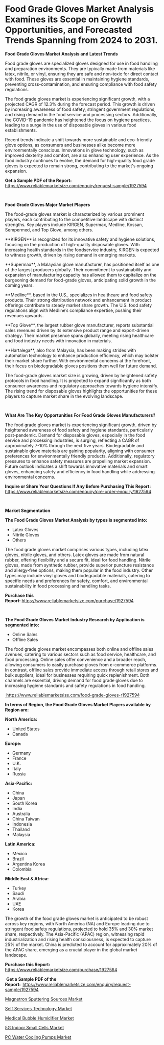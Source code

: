 <p><h1>Food Grade Gloves Market Analysis Examines its Scope on Growth Opportunities, and Forecasted Trends Spanning from 2024 to 2031.</h1></p><p><strong>Food Grade Gloves Market Analysis and Latest Trends</strong></p>
<p><p>Food grade gloves are specialized gloves designed for use in food handling and preparation environments. They are typically made from materials like latex, nitrile, or vinyl, ensuring they are safe and non-toxic for direct contact with food. These gloves are essential in maintaining hygiene standards, preventing cross-contamination, and ensuring compliance with food safety regulations.</p><p>The food grade gloves market is experiencing significant growth, with a projected CAGR of 12.3% during the forecast period. This growth is driven by increasing awareness of food safety, stringent government regulations, and rising demand in the food service and processing sectors. Additionally, the COVID-19 pandemic has heightened the focus on hygiene practices, leading to a surge in the use of disposable gloves in various food establishments.</p><p>Recent trends indicate a shift towards more sustainable and eco-friendly glove options, as consumers and businesses alike become more environmentally conscious. Innovations in glove technology, such as improved dexterity and comfort, are also enhancing user experience. As the food industry continues to evolve, the demand for high-quality food grade gloves is expected to remain strong, contributing to the market's ongoing expansion.</p></p>
<p><strong>Get a Sample PDF of the Report:&nbsp;</strong> <a href="https://www.reliablemarketsize.com/enquiry/request-sample/1927594?utm_campaign=1133&utm_medium=2&utm_source=Github&utm_content=ia&utm_term=25102024&utm_id=food-grade-gloves">https://www.reliablemarketsize.com/enquiry/request-sample/1927594</a></p>
<p>&nbsp;</p>
<p><strong>Food Grade Gloves Major Market Players</strong></p>
<p><p>The food-grade gloves market is characterized by various prominent players, each contributing to the competitive landscape with distinct strengths. Key players include KIRGEN, Supermax, Medline, Kossan, Sempermed, and Top Glove, among others. </p><p>**KIRGEN** is recognized for its innovative safety and hygiene solutions, focusing on the production of high-quality disposable gloves. With increasing health standards in the foodservice industry, KIRGEN is expected to witness growth, driven by rising demand in emerging markets.</p><p>**Supermax**, a Malaysian glove manufacturer, has positioned itself as one of the largest producers globally. Their commitment to sustainability and expansion of manufacturing capacity has allowed them to capitalize on the burgeoning demand for food-grade gloves, anticipating solid growth in the coming years. </p><p>**Medline**, based in the U.S., specializes in healthcare and food safety products. Their strong distribution network and enhancement in product offerings contribute to steady market share growth. The U.S. food safety regulations align with Medline’s compliance expertise, pushing their revenues upwards.</p><p>**Top Glove**, the largest rubber glove manufacturer, reports substantial sales revenues driven by its extensive product range and export-driven strategy. Their market presence spans globally, meeting rising healthcare and food industry needs with innovation in materials.</p><p>**Hartalega**, also from Malaysia, has been making strides with automation technology to enhance production efficiency, which may bolster their market share further. With environmental concerns at the forefront, their focus on biodegradable gloves positions them well for future demand.</p><p>The food-grade gloves market size is growing, driven by heightened safety protocols in food handling. It is projected to expand significantly as both consumer awareness and regulatory approaches towards hygiene intensify. The rising trend for disposable gloves highlights the opportunities for these players to capture market share in the evolving landscape.</p></p>
<p>&nbsp;</p>
<p><strong>What Are The Key Opportunities For Food Grade Gloves Manufacturers?</strong></p>
<p><p>The food grade gloves market is experiencing significant growth, driven by heightened awareness of food safety and hygiene standards, particularly post-pandemic. Demand for disposable gloves, especially in the food service and processing industries, is surging, reflecting a CAGR of approximately 7-10% through the next five years. Biodegradable and sustainable glove materials are gaining popularity, aligning with consumer preferences for environmentally friendly products. Additionally, regulatory pressures to enhance safety measures are propelling market expansion. Future outlook indicates a shift towards innovative materials and smart gloves, enhancing safety and efficiency in food handling while addressing environmental concerns.</p></p>
<p><strong>Inquire or Share Your Questions If Any Before Purchasing This Report:</strong> <a href="https://www.reliablemarketsize.com/enquiry/pre-order-enquiry/1927594?utm_campaign=1133&utm_medium=2&utm_source=Github&utm_content=ia&utm_term=25102024&utm_id=food-grade-gloves">https://www.reliablemarketsize.com/enquiry/pre-order-enquiry/1927594</a></p>
<p>&nbsp;</p>
<p><strong>Market Segmentation</strong></p>
<p><strong>The Food Grade Gloves Market Analysis by types is segmented into:</strong></p>
<p><ul><li>Latex Gloves</li><li>Nitrile Gloves</li><li>Others</li></ul></p>
<p><p>The food grade gloves market comprises various types, including latex gloves, nitrile gloves, and others. Latex gloves are made from natural rubber, offering flexibility and a secure fit, ideal for food handling. Nitrile gloves, made from synthetic rubber, provide superior puncture resistance and allergy-free options, making them popular in the food industry. Other types may include vinyl gloves and biodegradable materials, catering to specific needs and preferences for safety, comfort, and environmental sustainability in food processing and handling tasks.</p></p>
<p><strong>Purchase this Report:&nbsp;</strong><a href="https://www.reliablemarketsize.com/purchase/1927594?utm_campaign=1133&utm_medium=2&utm_source=Github&utm_content=ia&utm_term=25102024&utm_id=food-grade-gloves">https://www.reliablemarketsize.com/purchase/1927594</a></p>
<p>&nbsp;</p>
<p><strong>The Food Grade Gloves Market Industry Research by Application is segmented into:</strong></p>
<p><ul><li>Online Sales</li><li>Offline Sales</li></ul></p>
<p><p>The food grade gloves market encompasses both online and offline sales avenues, catering to various sectors such as food service, healthcare, and food processing. Online sales offer convenience and a broader reach, allowing consumers to easily purchase gloves from e-commerce platforms. In contrast, offline sales provide immediate access through retail stores and bulk suppliers, ideal for businesses requiring quick replenishment. Both channels are essential, driving demand for food grade gloves due to increasing hygiene standards and safety regulations in food handling.</p></p>
<p><a href="https://www.reliablemarketsize.com/food-grade-gloves-r1927594?utm_campaign=1133&utm_medium=2&utm_source=Github&utm_content=ia&utm_term=25102024&utm_id=food-grade-gloves">&nbsp;https://www.reliablemarketsize.com/food-grade-gloves-r1927594</a></p>
<p><strong>In terms of Region, the Food Grade Gloves Market Players available by Region are:</strong></p>
<p>
    <p> <strong> North America: </strong>
        <ul>
            <li>United States</li>
            <li>Canada</li>
        </ul>
        </p> 
    <p> <strong> Europe: </strong>
        <ul>
            <li>Germany</li>
            <li>France</li>
            <li>U.K.</li>
            <li>Italy</li>
            <li>Russia</li>
        </ul>
        </p> 
    <p> <strong> Asia-Pacific: </strong>
        <ul>
            <li>China</li>
            <li>Japan</li>
            <li>South Korea</li>
            <li>India</li>
            <li>Australia</li>
            <li>China Taiwan</li>
            <li>Indonesia</li>
            <li>Thailand</li>
            <li>Malaysia</li>
        </ul>
        </p> 
    <p> <strong> Latin America: </strong>
        <ul>
            <li>Mexico</li>
            <li>Brazil</li>
            <li>Argentina Korea</li>
            <li>Colombia</li>
        </ul>
        </p> 
    <p> <strong> Middle East & Africa: </strong>
        <ul>
            <li>Turkey</li>
            <li>Saudi</li>
            <li>Arabia</li>
            <li>UAE</li>
            <li>Korea</li>
        </ul>
    </p>
    </p>
<p><p>The growth of the food grade gloves market is anticipated to be robust across key regions, with North America (NA) and Europe leading due to stringent food safety regulations, projected to hold 35% and 30% market share, respectively. The Asia-Pacific (APAC) region, witnessing rapid industrialization and rising health consciousness, is expected to capture 25% of the market. China is predicted to account for approximately 20% of the APAC share, emerging as a crucial player in the global market landscape.</p></p>
<p><strong>Purchase this Report: </strong><a href="https://www.reliablemarketsize.com/purchase/1927594?utm_campaign=1133&utm_medium=2&utm_source=Github&utm_content=ia&utm_term=25102024&utm_id=food-grade-gloves">https://www.reliablemarketsize.com/purchase/1927594</a></p>
<p>&nbsp;<strong>Get a Sample PDF of the Report:&nbsp;&nbsp;</strong><a href="https://www.reliablemarketsize.com/enquiry/request-sample/1927594?utm_campaign=1133&utm_medium=2&utm_source=Github&utm_content=ia&utm_term=25102024&utm_id=food-grade-gloves">https://www.reliablemarketsize.com/enquiry/request-sample/1927594</a></p>
<p><strong></strong></p>
<p><p><a href="https://issuu.com/reportprime-2/docs/magnetron-sputtering-sources-market_d0e25aad15f42b?utm_campaign=1133&utm_medium=2&utm_source=Github&utm_content=ia&utm_term=25102024&utm_id=food-grade-gloves">Magnetron Sputtering Sources Market</a></p><p><a href="https://github.com/lakeishabuahb/Market-Research-Report-List-1/blob/main/self-services-technology-market.md?utm_campaign=1133&utm_medium=2&utm_source=Github&utm_content=ia&utm_term=25102024&utm_id=food-grade-gloves">Self Services Technology Market</a></p><p><a href="https://www.linkedin.com/pulse/navigating-global-medical-bubble-humidifier-market-from-trends-xbzuf?utm_campaign=1133&utm_medium=2&utm_source=Github&utm_content=ia&utm_term=25102024&utm_id=food-grade-gloves">Medical Bubble Humidifier Market</a></p><p><a href="https://www.linkedin.com/pulse/booming-5g-indoor-small-cells-market-sector-analysis-growth-projections-i1o4c?utm_campaign=1133&utm_medium=2&utm_source=Github&utm_content=ia&utm_term=25102024&utm_id=food-grade-gloves">5G Indoor Small Cells Market</a></p><p><a href="https://issuu.com/reportprime-2/docs/pc-water-cooling-pumps-market-size-2030.pptx?utm_campaign=1133&utm_medium=2&utm_source=Github&utm_content=ia&utm_term=25102024&utm_id=food-grade-gloves">PC Water Cooling Pumps Market</a></p></p>